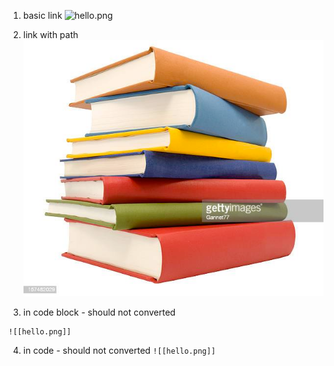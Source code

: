 1. basic link
![hello.png](hello.png)

2. link with path
![../../image/img.png](../../image/img.png)

3. in code block - should not converted
```text
![[hello.png]]
```

4. in code - should not converted
`![[hello.png]]`
